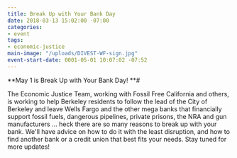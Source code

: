 ```yaml
---
title: Break Up with Your Bank Day
date: 2018-03-13 15:02:00 -07:00
categories:
- event
tags:
- economic-justice
main-image: "/uploads/DIVEST-WF-sign.jpg"
event-start-date: 0001-05-01 10:07:02 -07:52
---
```


**May 1 is Break Up with Your Bank Day! **# 

The Economic Justice Team, working with Fossil Free California and others, is working to help Berkeley residents to follow the lead of the City of Berkeley and leave Wells Fargo and the other mega banks that financially support fossil fuels, dangerous pipelines, private prisons, the NRA and gun manufacturers ... heck there are so many reasons to break up with your bank. We'll have advice on how to do it with the least disruption, and how to find another bank or a credit union that best fits your needs. Stay tuned for more updates!